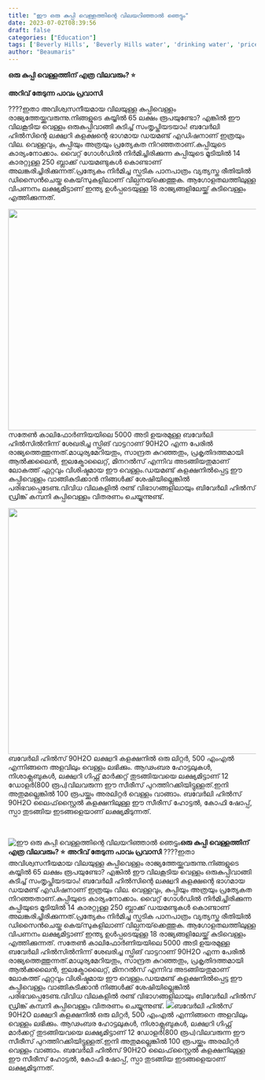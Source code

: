 ```yaml
---
title: "ഈ ഒരു കുപ്പി വെള്ളത്തിന്റെ വിലയറിഞ്ഞാൽ ഞെട്ടും"
date: 2023-07-02T08:39:56
draft: false
categories: ["Education"]
tags: ['Beverly Hills', 'Beverly Hills water', 'drinking water', 'price', 'water']
author: "Beaumaris"
---
```


<strong>ഒരു കുപ്പി വെള്ളത്തിന് എത്ര വിലവരും? ⭐</strong>

<strong>അറിവ് തേടുന്ന പാവം പ്രവാസി</strong>

????ഇതാ അവിശ്വസനീയമായ വിലയുള്ള കുപ്പിവെള്ളം രാജ്യത്തേയ്ക്കുവരുന്നു.നിങ്ങളുടെ കയ്യില്‍ 65 ലക്ഷം രൂപയുണ്ടോ? എങ്കില്‍ ഈ വിലകൂടിയ വെള്ളം ഒരുകുപ്പിവാങ്ങി കുടിച്ച് സംതൃപ്തിയടയാം! ബവേര്‍ലി ഹില്‍സിന്റെ ലക്ഷ്വറി കളക്ഷന്റെ ഭാഗമായ ഡയമണ്ട് എഡിഷനാണ് ഇത്രയും വില. വെള്ളവും, കുപ്പിയും അത്രയും പ്രത്യേകത നിറഞ്ഞതാണ്.കുപ്പിയുടെ കാര്യംനോക്കാം. വൈറ്റ് ഗോള്‍ഡില്‍ നിര്‍മിച്ചിരിക്കുന്ന കുപ്പിയുടെ മൂടിയില്‍ 14 കാരറ്റുള്ള 250 ബ്ലാക്ക് ഡയമണ്ടുകള്‍ കൊണ്ടാണ് അലങ്കരിച്ചിരിക്കുന്നത്.പ്രത്യേകം നിര്‍മിച്ച സ്ഫടിക പാനപാത്രം വ്യത്യസ്ത രീതിയില്‍ ഡിസൈന്‍ചെയ്ത കെയ്‌സുകളിലാണ് വില്പനയ്‌ക്കെത്തുക. ആഗോളതലത്തിലുള്ള വിപണനം ലക്ഷ്യമിട്ടാണ് ഇന്ത്യ ഉള്‍പ്പടെയുള്ള 18 രാജ്യങ്ങളിലേയ്ക്ക് കുടിവെള്ളം എത്തിക്കുന്നത്.

<a href="https://cdn.boolokam.com/articles/2023/07/ILULULLLL.jpg"><img class="size-large wp-image-401783 aligncenter" src="https://cdn.boolokam.com/articles/2023/07/ILULULLLL-1024x576.jpg" alt="" width="800" height="450" /></a>സതേണ്‍ കാലിഫോര്‍ണിയയിലെ 5000 അടി ഉയരമുള്ള ബവേര്‍ലി ഹില്‍സില്‍നിന്ന് ശേഖരിച്ച സ്പ്രിങ് വാട്ടറാണ് 90H2O എന്ന പേരില്‍ രാജ്യത്തെത്തുന്നത്.മാധുര്യമേറിയതും, സാന്ദ്രത കുറഞ്ഞതും, പ്രകൃതിദത്തമായി ആല്‍ക്കലൈന്‍, ഇലക്ട്രോലൈറ്റ്, മിനറല്‍സ് എന്നിവ അടങ്ങിയതുമാണ് ലോകത്ത് ഏറ്റവും വിശിഷ്ടമായ ഈ വെള്ളം.ഡയമണ്ട് കളക്ഷനില്‍പ്പെട്ട ഈ കുപ്പിവെള്ളം വാങ്ങികുടിക്കാന്‍ നിങ്ങള്‍ക്ക് ശേഷിയില്ലെങ്കില്‍ പരിഭവപ്പെടേണ്ട.വിവിധ വിലകളില്‍ രണ്ട് വിഭാഗങ്ങളിലായും ബിവേര്‍ലി ഹില്‍സ് ഡ്രിങ്ക് കമ്പനി കുപ്പിവെള്ളം വിതരണം ചെയ്യുന്നുണ്ട്.

<a href="https://cdn.boolokam.com/articles/2023/07/UUI.jpg"><img class="size-full wp-image-401784 aligncenter" src="https://cdn.boolokam.com/articles/2023/07/UUI.jpg" alt="" width="800" height="500" /></a>ബവേര്‍ലി ഹില്‍സ് 90H2O ലക്ഷ്വറി കളക്ഷനില്‍ ഒരു ലിറ്റര്‍, 500 എംഎല്‍ എന്നിങ്ങനെ അളവിലും വെള്ളം ലഭിക്കും. ആഢംബര ഹോട്ടലുകള്‍, നിശാക്ലബുകള്‍, ലക്ഷ്വറി ഗിഫ്റ്റ് മാര്‍ക്കറ്റ് തുടങ്ങിയവയെ ലക്ഷ്യമിട്ടാണ് 12 ഡോളര്‍(800 രൂപ)വിലവരുന്ന ഈ സീരീസ് പുറത്തിറക്കിയിട്ടുള്ളത്.ഇനി അതുമല്ലെങ്കില്‍ 100 രൂപയ്ക്കും അരലിറ്റര്‍ വെള്ളം വാങ്ങാം. ബവേര്‍ലി ഹില്‍സ് 90H2O ലൈഫ്‌സ്റ്റൈല്‍ കളക്ഷനിലുള്ള ഈ സീരീസ് ഹോട്ടല്‍, കോഫി ഷോപ്പ്, സ്പാ തുടങ്ങിയ ഇടങ്ങളെയാണ് ലക്ഷ്യമിടുന്നത്.

&nbsp;


![ഈ ഒരു കുപ്പി വെള്ളത്തിന്റെ വിലയറിഞ്ഞാൽ ഞെട്ടും](https://cdn.boolokam.com/articles/2023/07/ILULULLLL-1024x576.jpg)**ഒരു കുപ്പി വെള്ളത്തിന് എത്ര വിലവരും? ⭐** **അറിവ് തേടുന്ന പാവം പ്രവാസി** ????ഇതാ അവിശ്വസനീയമായ വിലയുള്ള കുപ്പിവെള്ളം രാജ്യത്തേയ്ക്കുവരുന്നു.നിങ്ങളുടെ കയ്യില്‍ 65 ലക്ഷം രൂപയുണ്ടോ? എങ്കില്‍ ഈ വിലകൂടിയ വെള്ളം ഒരുകുപ്പിവാങ്ങി കുടിച്ച് സംതൃപ്തിയടയാം! ബവേര്‍ലി ഹില്‍സിന്റെ ലക്ഷ്വറി കളക്ഷന്റെ ഭാഗമായ ഡയമണ്ട് എഡിഷനാണ് ഇത്രയും വില. വെള്ളവും, കുപ്പിയും അത്രയും പ്രത്യേകത നിറഞ്ഞതാണ്.കുപ്പിയുടെ കാര്യംനോക്കാം. വൈറ്റ് ഗോള്‍ഡില്‍ നിര്‍മിച്ചിരിക്കുന്ന കുപ്പിയുടെ മൂടിയില്‍ 14 കാരറ്റുള്ള 250 ബ്ലാക്ക് ഡയമണ്ടുകള്‍ കൊണ്ടാണ് അലങ്കരിച്ചിരിക്കുന്നത്.പ്രത്യേകം നിര്‍മിച്ച സ്ഫടിക പാനപാത്രം വ്യത്യസ്ത രീതിയില്‍ ഡിസൈന്‍ചെയ്ത കെയ്‌സുകളിലാണ് വില്പനയ്‌ക്കെത്തുക. ആഗോളതലത്തിലുള്ള വിപണനം ലക്ഷ്യമിട്ടാണ് ഇന്ത്യ ഉള്‍പ്പടെയുള്ള 18 രാജ്യങ്ങളിലേയ്ക്ക് കുടിവെള്ളം എത്തിക്കുന്നത്. [](https://cdn.boolokam.com/articles/2023/07/ILULULLLL.jpg)സതേണ്‍ കാലിഫോര്‍ണിയയിലെ 5000 അടി ഉയരമുള്ള ബവേര്‍ലി ഹില്‍സില്‍നിന്ന് ശേഖരിച്ച സ്പ്രിങ് വാട്ടറാണ് 90H2O എന്ന പേരില്‍ രാജ്യത്തെത്തുന്നത്.മാധുര്യമേറിയതും, സാന്ദ്രത കുറഞ്ഞതും, പ്രകൃതിദത്തമായി ആല്‍ക്കലൈന്‍, ഇലക്ട്രോലൈറ്റ്, മിനറല്‍സ് എന്നിവ അടങ്ങിയതുമാണ് ലോകത്ത് ഏറ്റവും വിശിഷ്ടമായ ഈ വെള്ളം.ഡയമണ്ട് കളക്ഷനില്‍പ്പെട്ട ഈ കുപ്പിവെള്ളം വാങ്ങികുടിക്കാന്‍ നിങ്ങള്‍ക്ക് ശേഷിയില്ലെങ്കില്‍ പരിഭവപ്പെടേണ്ട.വിവിധ വിലകളില്‍ രണ്ട് വിഭാഗങ്ങളിലായും ബിവേര്‍ലി ഹില്‍സ് ഡ്രിങ്ക് കമ്പനി കുപ്പിവെള്ളം വിതരണം ചെയ്യുന്നുണ്ട്. [![](https://cdn.boolokam.com/articles/2023/07/UUI.jpg)](https://cdn.boolokam.com/articles/2023/07/UUI.jpg)ബവേര്‍ലി ഹില്‍സ് 90H2O ലക്ഷ്വറി കളക്ഷനില്‍ ഒരു ലിറ്റര്‍, 500 എംഎല്‍ എന്നിങ്ങനെ അളവിലും വെള്ളം ലഭിക്കും. ആഢംബര ഹോട്ടലുകള്‍, നിശാക്ലബുകള്‍, ലക്ഷ്വറി ഗിഫ്റ്റ് മാര്‍ക്കറ്റ് തുടങ്ങിയവയെ ലക്ഷ്യമിട്ടാണ് 12 ഡോളര്‍(800 രൂപ)വിലവരുന്ന ഈ സീരീസ് പുറത്തിറക്കിയിട്ടുള്ളത്.ഇനി അതുമല്ലെങ്കില്‍ 100 രൂപയ്ക്കും അരലിറ്റര്‍ വെള്ളം വാങ്ങാം. ബവേര്‍ലി ഹില്‍സ് 90H2O ലൈഫ്‌സ്റ്റൈല്‍ കളക്ഷനിലുള്ള ഈ സീരീസ് ഹോട്ടല്‍, കോഫി ഷോപ്പ്, സ്പാ തുടങ്ങിയ ഇടങ്ങളെയാണ് ലക്ഷ്യമിടുന്നത്. 
